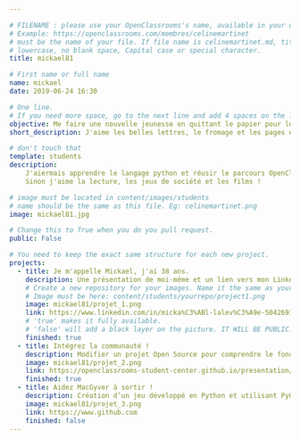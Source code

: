 ```yaml
---

# FILENAME : please use your OpenClassrooms's name, available in your url.
# Example: https://openclassrooms.com/membres/celinemartinet
# must be the name of your file. If file name is celinemartinet.md, title is celinemartinet.
# lowercase, no blank space, Capital case or special character.
title: mickael81

# First name or full name
name: mickael
date: 2019-06-24 16:30

# One line.
# If you need more space, go to the next line and add 4 spaces on the left, as in 'description'.
objective: Me faire une nouvelle jeunesse en quittant le papier pour le digital.
short_description: J'aime les belles lettres, le fromage et les pages écornées. J'apprends à coder pour me faire une nouvelle jeunesse.

# don't touch that
template: students
description:
    J'aiermais apprendre le langage python et réusir le parcours OpenClassrooms associé !
    Sinon j'aime la lecture, les jeux de société et les films !

# image must be located in content/images/students
# name should be the same as this file. Eg: celinemartinet.png
image: mickael81.jpg

# Change this to True when you do you pull request.
public: False

# You need to keep the exact same structure for each new project.
projects:
  - title: Je m'appelle Mickael, j'ai 38 ans.
    description: Une présentation de moi-même et un lien vers mon LinkedIn.
    # Create a new repository for your images. Name it the same as your nickname and profile picture.
    # Image must be here: content/students/yourrepo/project1.png
    image: mickael81/projet_1.png
    link: https://www.linkedin.com/in/micka%C3%ABl-lalev%C3%A9e-504269111/
    # 'true' makes it fully available.
    # 'false' will add a black layer on the picture. IT WILL BE PUBLIC!
    finished: true
  - title: Intégrez la communauté !
    description: Modifier un projet Open Source pour comprendre le fonctionnement de Git, de Github et des pull requests. 
    image: mickael81/projet_2.png
    link: https://openclassrooms-student-center.github.io/presentation/students/ratus.html
    finished: true
  - title: Aidez MacGyver à sortir !
    description: Création d’un jeu développé en Python et utilisant PyGame.
    image: mickael81/projet_3.png
    link: https://www.github.com
    finished: false
---
```

